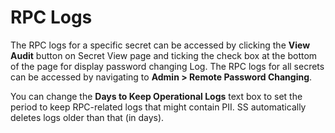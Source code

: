 [title]: # (RPC Logs)
[tags]: # (RPC Logs)
[priority]: # (160)

# RPC Logs

The RPC logs for a specific secret can be accessed by clicking the **View Audit** button on Secret View page and ticking the check box at the bottom of the page for display password changing Log. The RPC logs for all secrets can be accessed by navigating to **Admin > Remote Password Changing**.

You can change the **Days to Keep Operational Logs** text box to set the period to keep RPC-related logs that might contain PII. SS automatically deletes logs older than that (in days).
